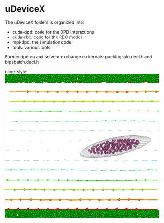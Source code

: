 uDeviceX
===
The uDeviceX folders is organized into:
* cuda-dpd: code for the DPD interactions
* cuda-rbc: code for the RBC model
* mpi-dpd: the simulation code
* tools: various tools

Former dpd.cu and solvent-exchange.cu kernals:
packinghalo.decl.h and bipsbatch.decl.h

nline-style: 
![alt text](img2.png "Logo Title Text 1")

